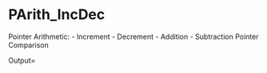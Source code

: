 # PArith_IncDec
Pointer Arithmetic:
		- Increment
		- Decrement
		- Addition
		- Subtraction
	Pointer Comparison
  
  Output= 
